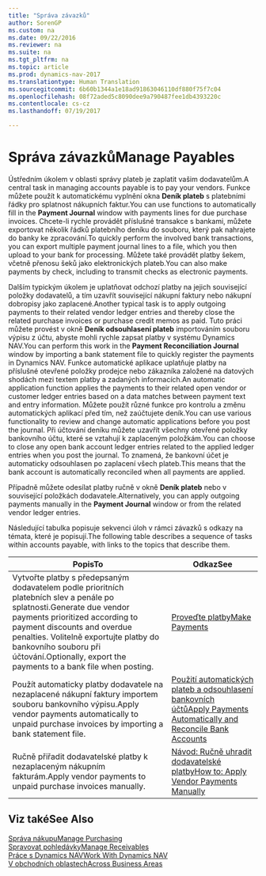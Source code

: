 ```yaml
---
title: "Správa závazků"
author: SorenGP
ms.custom: na
ms.date: 09/22/2016
ms.reviewer: na
ms.suite: na
ms.tgt_pltfrm: na
ms.topic: article
ms.prod: dynamics-nav-2017
ms.translationtype: Human Translation
ms.sourcegitcommit: 6b60b1344a1e18ad91863046110df880f75f7c04
ms.openlocfilehash: 08f72aded5c8090dee9a790487fee1db4393220c
ms.contentlocale: cs-cz
ms.lasthandoff: 07/19/2017

---
```


# <a name="manage-payables"></a><span data-ttu-id="3168c-102">Správa závazků</span><span class="sxs-lookup"><span data-stu-id="3168c-102">Manage Payables</span></span>
<span data-ttu-id="3168c-103">Ústředním úkolem v oblasti správy plateb je zaplatit vašim dodavatelům.</span><span class="sxs-lookup"><span data-stu-id="3168c-103">A central task in managing accounts payable is to pay your vendors.</span></span> <span data-ttu-id="3168c-104">Funkce můžete použít k automatickému vyplnění okna **Deník plateb** s platebními řádky pro splatnost nákupních faktur.</span><span class="sxs-lookup"><span data-stu-id="3168c-104">You can use functions to automatically fill in the **Payment Journal** window with payments lines for due purchase invoices.</span></span> <span data-ttu-id="3168c-105">Chcete-li rychle provádět příslušné transakce s bankami, můžete exportovat několik řádků platebního deníku do souboru, který pak nahrajete do banky ke zpracování.</span><span class="sxs-lookup"><span data-stu-id="3168c-105">To quickly perform the involved bank transactions, you can export multiple payment journal lines to a file, which you then upload to your bank for processing.</span></span> <span data-ttu-id="3168c-106">Můžete také provádět platby šekem, včetně přenosu šeků jako elektronických plateb.</span><span class="sxs-lookup"><span data-stu-id="3168c-106">You can also make payments by check, including to transmit checks as electronic payments.</span></span>

<span data-ttu-id="3168c-107">Dalším typickým úkolem je uplatňovat odchozí platby na jejich související položky dodavatelů, a tím uzavřít související nákupní faktury nebo nákupní dobropisy jako zaplacené.</span><span class="sxs-lookup"><span data-stu-id="3168c-107">Another typical task is to apply outgoing payments to their related vendor ledger entries and thereby close the related purchase invoices or purchase credit memos as paid.</span></span> <span data-ttu-id="3168c-108">Tuto práci můžete provést v okně **Deník odsouhlasení plateb** importováním souboru výpisu z účtu, abyste mohli rychle zapsat platby v systému Dynamics NAV.</span><span class="sxs-lookup"><span data-stu-id="3168c-108">You can perform this work in the **Payment Reconciliation Journal** window by importing a bank statement file to quickly register the payments in Dynamics NAV.</span></span> <span data-ttu-id="3168c-109">Funkce automatické aplikace uplatňuje platby na příslušné otevřené položky prodejce nebo zákazníka založené na datových shodách mezi textem platby a zadaných informacích.</span><span class="sxs-lookup"><span data-stu-id="3168c-109">An automatic application function applies the payments to their related open vendor or customer ledger entries based on a data matches between payment text and entry information.</span></span> <span data-ttu-id="3168c-110">Můžete použít různé funkce pro kontrolu a změnu automatických aplikací před tím, než zaúčtujete deník.</span><span class="sxs-lookup"><span data-stu-id="3168c-110">You can use various functionality to review and change automatic applications before you post the journal.</span></span> <span data-ttu-id="3168c-111">Při účtování deníku můžete uzavřít všechny otevřené položky bankovního účtu, které se vztahují k zaplaceným položkám.</span><span class="sxs-lookup"><span data-stu-id="3168c-111">You can choose to close any open bank account ledger entries related to the applied ledger entries when you post the journal.</span></span> <span data-ttu-id="3168c-112">To znamená, že bankovní účet je automaticky odsouhlasen po zaplacení všech plateb.</span><span class="sxs-lookup"><span data-stu-id="3168c-112">This means that the bank account is automatically reconciled when all payments are applied.</span></span>

<span data-ttu-id="3168c-113">Případně můžete odesílat platby ručně v okně **Deník plateb** nebo v související položkách dodavatele.</span><span class="sxs-lookup"><span data-stu-id="3168c-113">Alternatively, you can apply outgoing payments manually in the **Payment Journal** window or from the related vendor ledger entries.</span></span>

<span data-ttu-id="3168c-114">Následující tabulka popisuje sekvenci úloh v rámci závazků s odkazy na témata, které je popisují.</span><span class="sxs-lookup"><span data-stu-id="3168c-114">The following table describes a sequence of tasks within accounts payable, with links to the topics that describe them.</span></span>

|<span data-ttu-id="3168c-115">Popis</span><span class="sxs-lookup"><span data-stu-id="3168c-115">To</span></span> |<span data-ttu-id="3168c-116">Odkaz</span><span class="sxs-lookup"><span data-stu-id="3168c-116">See</span></span> |
|---|----|
|<span data-ttu-id="3168c-117">Vytvořte platby s předepsaným dodavatelem podle prioritních platebních slev a penále po splatnosti.</span><span class="sxs-lookup"><span data-stu-id="3168c-117">Generate due vendor payments prioritized according to payment discounts and overdue penalties.</span></span> <span data-ttu-id="3168c-118">Volitelně exportujte platby do bankovního souboru při účtování.</span><span class="sxs-lookup"><span data-stu-id="3168c-118">Optionally, export the payments to a bank file when posting.</span></span>|[<span data-ttu-id="3168c-119">Proveďte platby</span><span class="sxs-lookup"><span data-stu-id="3168c-119">Make Payments</span></span>](payables-make-payments.md)|
|<span data-ttu-id="3168c-120">Použít automaticky platby dodavatele na nezaplacené nákupní faktury importem souboru bankovního výpisu.</span><span class="sxs-lookup"><span data-stu-id="3168c-120">Apply vendor payments automatically to unpaid purchase invoices by importing a bank statement file.</span></span>|[<span data-ttu-id="3168c-121">Použití automatických plateb a odsouhlasení bankovních účtů</span><span class="sxs-lookup"><span data-stu-id="3168c-121">Apply Payments Automatically and Reconcile Bank Accounts</span></span>](receivables-apply-payments-auto-reconcile-bank-accounts.md)|
|<span data-ttu-id="3168c-122">Ručně přiřadit dodavatelské platby k nezaplaceným nákupním fakturám.</span><span class="sxs-lookup"><span data-stu-id="3168c-122">Apply vendor payments to unpaid purchase invoices manually.</span></span>|[<span data-ttu-id="3168c-123">Návod: Ručně uhradit dodavatelské platby</span><span class="sxs-lookup"><span data-stu-id="3168c-123">How to: Apply Vendor Payments Manually</span></span>](payables-how-apply-purchase-transactions-manually.md)|

## <a name="see-also"></a><span data-ttu-id="3168c-124">Viz také</span><span class="sxs-lookup"><span data-stu-id="3168c-124">See Also</span></span>
[<span data-ttu-id="3168c-125">Správa nákupu</span><span class="sxs-lookup"><span data-stu-id="3168c-125">Manage Purchasing</span></span>](purchasing-manage-purchasing.md)  
[<span data-ttu-id="3168c-126">Spravovat pohledávky</span><span class="sxs-lookup"><span data-stu-id="3168c-126">Manage Receivables</span></span>](receivables-manage-receivables.md)  
[<span data-ttu-id="3168c-127">Práce s Dynamics NAV</span><span class="sxs-lookup"><span data-stu-id="3168c-127">Work With Dynamics NAV</span></span>](ui-work-product.md)  
[<span data-ttu-id="3168c-128">V obchodních oblastech</span><span class="sxs-lookup"><span data-stu-id="3168c-128">Across Business Areas</span></span>](ui-across-business-areas.md)

